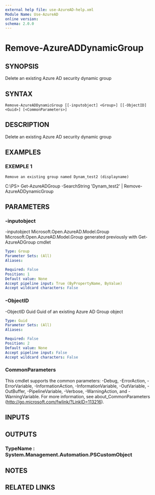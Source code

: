 ```yaml
---
external help file: use-AzureAD-help.xml
Module Name: Use-AzureAD
online version:
schema: 2.0.0
---
```


# Remove-AzureADDynamicGroup

## SYNOPSIS
Delete an existing Azure AD security dynamic group

## SYNTAX

```
Remove-AzureADDynamicGroup [[-inputobject] <Group>] [[-ObjectID] <Guid>] [<CommonParameters>]
```

## DESCRIPTION
Delete an existing Azure AD security dynamic group

## EXAMPLES

### EXEMPLE 1
```
Remove an existing group named Dynam_test2 (displayname)
```

C:\PS\> Get-AzureADGroup -SearchString 'Dynam_test2' | Remove-AzureADDynamicGroup

## PARAMETERS

### -inputobject
-inputobject Microsoft.Open.AzureAD.Model.Group
Microsoft.Open.AzureAD.Model.Group generated previously with Get-AzureADGroup cmdlet

```yaml
Type: Group
Parameter Sets: (All)
Aliases:

Required: False
Position: 1
Default value: None
Accept pipeline input: True (ByPropertyName, ByValue)
Accept wildcard characters: False
```

### -ObjectID
-ObjectID Guid
Guid of an existing Azure AD Group object

```yaml
Type: Guid
Parameter Sets: (All)
Aliases:

Required: False
Position: 2
Default value: None
Accept pipeline input: False
Accept wildcard characters: False
```

### CommonParameters
This cmdlet supports the common parameters: -Debug, -ErrorAction, -ErrorVariable, -InformationAction, -InformationVariable, -OutVariable, -OutBuffer, -PipelineVariable, -Verbose, -WarningAction, and -WarningVariable.
For more information, see about_CommonParameters (http://go.microsoft.com/fwlink/?LinkID=113216).

## INPUTS

## OUTPUTS

### TypeName : System.Management.Automation.PSCustomObject
## NOTES

## RELATED LINKS

